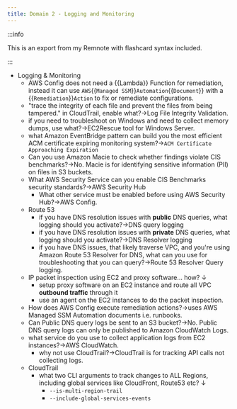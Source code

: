 ```yaml
---
title: Domain 2 - Logging and Monitoring
---
```


:::info

This is an export from my Remnote with flashcard syntax included.

:::

- Logging & Monitoring
  - AWS Config does not need a {{Lambda}} Function for remediation, instead it can use `AWS`{{`Managed SSM`}}` Automation `{{`Document`}} with a {{`Remediation`}}`Action` to fix or remediate configurations.
  - "trace the integrity of each file and prevent the files from being tampered." in CloudTrail, enable what?→Log File Integrity Validation.
  - if you need to troubleshoot on Windows and need to collect memory dumps, use what?→EC2Rescue tool for Windows Server.
  - what Amazon EventBridge pattern can build you the most efficient ACM certificate expiring monitoring system?→`ACM Certificate Approaching Expiration`
  - Can you use Amazon Macie to check whether findings violate CIS benchmarks?→No. Macie is for identifying sensitive information (PII) on files in S3 buckets.
  - What AWS Security Service can you enable CIS Benchmarks security standards?→AWS Security Hub
    - What other service must be enabled before using AWS Security Hub?→AWS Config.
  - Route 53
    - if you have DNS resolution issues with  __**public**__  DNS queries, what logging should you activate?→DNS query logging
    - if you have DNS resolution issues with  __**private**__  DNS queries, what logging should you activate?→DNS Resolver logging
    - if you have DNS issues, that likely traverse VPC, and you're using Amazon Route 53 Resolver for DNS, what can you use for troubleshooting that you can query?→Route 53 Resolver Query logging.
  - IP packet inspection using EC2 and proxy software... how? ↓
    - setup proxy software on an EC2 instance and route all VPC __outbound traffic__ through it
    - use an agent on the EC2 instances to do the packet inspection.
  - How does AWS Config execute remediation actions?→uses AWS Managed SSM Automation documents i.e. runbooks.
  - Can Public DNS query logs be sent to an S3 bucket?→No. Public DNS query logs can only be published to Amazon CloudWatch Logs.
  - what service do you use to collect application logs from EC2 instances?→AWS CloudWatch.
    - why not use CloudTrail?→CloudTrail is for tracking API calls not collecting logs.
  - CloudTrail
    - what two CLI arguments to track changes to ALL Regions, including global services like CloudFront, Route53 etc? ↓
      - `--is-multi-region-trail`
      - `--include-global-services-events`
